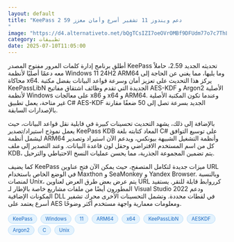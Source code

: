 ```yaml
---
layout: default
title: "KeePass 2 59 دعم ويندوز 11 تشفير أسرع وأمان معزز
"
image: "https://d4.alternativeto.net/bQgTCsIZI7oeOVrOMBf9DFUdm77o7c7ThLNZPbyb6cs/rs:fill:1520:760:0/g:ce:0:0/YWJzOi8vZGlzdC9jb250ZW50LzE3NTIxNDEwOTI1MjgucG5n.png"
category: تطبيقات
date: 2025-07-10T11:05:00
---
```


أطلق برنامج إدارة كلمات المرور مفتوح المصدر KeePass تحديثه الجديد 2.59، حاملاً معه دعمًا أصليًا لأنظمة Windows 11 24H2 ARM64 وما يليها، مما يغني عن الحاجة إلى محاكاة x64. يركز هذا التحديث على تعزيز أمان وسرعة قواعد البيانات بفضل مكتبة KeePassLibN الجديدة التي تقدم وظائف اشتقاق مفاتيح AES-KDF و Argon2 الأصلية لأنظمة Windows على معالجات x86 و x64 و ARM64. وعندما تكون المكتبة الأصلية غير متاحة، يعمل تطبيق C# AES-KDF الجديد بسرعة تصل إلى 50 ضعفًا مقارنة بالإصدارات السابقة.

بالإضافة إلى ذلك، يشهد التحديث تحسينات كبيرة في قابلية نقل قواعد البيانات، حيث يعمل نموذج استيراد/تصدير KeePass KDB المعاد كتابته بلغة C# على توسيع التوافق ليشمل أنظمة ARM64 وأنظمة التشغيل الشبيهة بيونكس، ويدعم الآن استيراد وتصدير كل من اسم المستخدم الافتراضي وحقل لون قاعدة البيانات. وعند التصدير إلى ملف KDB، يتم تضمين المجموعة الجذرية، مما يحسن عمليات النسخ الاحتياطي والترحيل.

كما يضيف KeePass ميزات جديدة لتكامل المتصفح، حيث يمكن الآن فتح عناوين URL في الوضع الخاص باستخدام Maxthon و SeaMonkey و Yandex Browser. وبالنسبة لمنصات Unix، يتم عرض بعض طرق العرض لعناوين URL كرروابط قابلة للنقر. يستفيد المطورون أيضًا من ملفات مشاريع خاصة بالإطار لـ Visual Studio 2022 ودعم المكونات الإضافية DLL في لقطات محددة. وتشمل التحسينات الأخرى محرك تشفير أسرع يعتمد على AES ومعلومات معمارية واجهة مستخدم أكثر وضوحًا.

<div style="margin-top:2px; margin-bottom:2px;"><a href="https://bidjadraft.github.io/?query=KeePass" style="background:#e3f2fd; color:#1565c0; font-size:80%; border-radius:12px; padding:3px 10px; margin:2px 4px 2px 0; display:inline-block; border:1px solid #bbdefb; text-decoration:none;">KeePass</a> <a href="https://bidjadraft.github.io/?query=Windows" style="background:#e3f2fd; color:#1565c0; font-size:80%; border-radius:12px; padding:3px 10px; margin:2px 4px 2px 0; display:inline-block; border:1px solid #bbdefb; text-decoration:none;">Windows</a> <a href="https://bidjadraft.github.io/?query=11" style="background:#e3f2fd; color:#1565c0; font-size:80%; border-radius:12px; padding:3px 10px; margin:2px 4px 2px 0; display:inline-block; border:1px solid #bbdefb; text-decoration:none;">11</a> <a href="https://bidjadraft.github.io/?query=ARM64" style="background:#e3f2fd; color:#1565c0; font-size:80%; border-radius:12px; padding:3px 10px; margin:2px 4px 2px 0; display:inline-block; border:1px solid #bbdefb; text-decoration:none;">ARM64</a> <a href="https://bidjadraft.github.io/?query=x64" style="background:#e3f2fd; color:#1565c0; font-size:80%; border-radius:12px; padding:3px 10px; margin:2px 4px 2px 0; display:inline-block; border:1px solid #bbdefb; text-decoration:none;">x64</a> <a href="https://bidjadraft.github.io/?query=KeePassLibN" style="background:#e3f2fd; color:#1565c0; font-size:80%; border-radius:12px; padding:3px 10px; margin:2px 4px 2px 0; display:inline-block; border:1px solid #bbdefb; text-decoration:none;">KeePassLibN</a> <a href="https://bidjadraft.github.io/?query=AESKDF" style="background:#e3f2fd; color:#1565c0; font-size:80%; border-radius:12px; padding:3px 10px; margin:2px 4px 2px 0; display:inline-block; border:1px solid #bbdefb; text-decoration:none;">AESKDF</a> <a href="https://bidjadraft.github.io/?query=Argon2" style="background:#e3f2fd; color:#1565c0; font-size:80%; border-radius:12px; padding:3px 10px; margin:2px 4px 2px 0; display:inline-block; border:1px solid #bbdefb; text-decoration:none;">Argon2</a> <a href="https://bidjadraft.github.io/?query=C" style="background:#e3f2fd; color:#1565c0; font-size:80%; border-radius:12px; padding:3px 10px; margin:2px 4px 2px 0; display:inline-block; border:1px solid #bbdefb; text-decoration:none;">C</a> <a href="https://bidjadraft.github.io/?query=Unix" style="background:#e3f2fd; color:#1565c0; font-size:80%; border-radius:12px; padding:3px 10px; margin:2px 4px 2px 0; display:inline-block; border:1px solid #bbdefb; text-decoration:none;">Unix</a></div><br><br>
